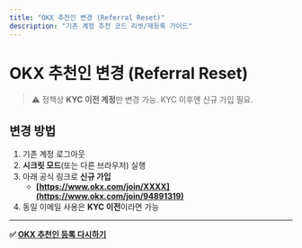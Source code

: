 ```yaml
---
title: "OKX 추천인 변경 (Referral Reset)"
description: "기존 계정 추천 코드 리셋/재등록 가이드"
---
```


# OKX 추천인 변경 (Referral Reset)

> ⚠️ 정책상 **KYC 이전 계정**만 변경 가능. KYC 이후엔 신규 가입 필요.

## 변경 방법
1. 기존 계정 로그아웃
2. **시크릿 모드**(또는 다른 브라우저) 실행
3. 아래 공식 링크로 **신규 가입**
   - **[https://www.okx.com/join/XXXX](https://www.okx.com/join/94891319)**
4. 동일 이메일 사용은 **KYC 이전**이라면 가능

---

**✅ [OKX 추천인 등록 다시하기](https://www.okx.com/join/94891319)**
